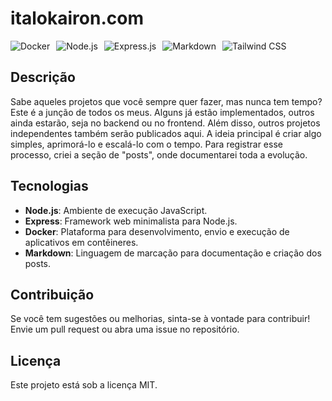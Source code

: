 # italokairon.com


<div style="display: flex; flex-wrap: wrap; gap: 10px;">
  <img src="https://img.shields.io/badge/Docker-2496ED?style=for-the-badge&logo=docker&logoColor=white" alt="Docker">
  <img src="https://img.shields.io/badge/Node.js-339933?style=for-the-badge&logo=nodedotjs&logoColor=white" alt="Node.js">
  <img src="https://img.shields.io/badge/Express.js-404D59?style=for-the-badge" alt="Express.js">
  <img src="https://img.shields.io/badge/Markdown-000000?style=for-the-badge&logo=markdown&logoColor=white" alt="Markdown">
  <img src="https://img.shields.io/badge/Tailwind_CSS-06B6D4?style=for-the-badge&logo=tailwind-css&logoColor=white" alt="Tailwind CSS">
</div>

## Descrição

Sabe aqueles projetos que você sempre quer fazer, mas nunca tem tempo? Este é a junção de todos os meus. Alguns já estão implementados, outros ainda estarão, seja no backend ou no frontend. Além disso, outros projetos independentes também serão publicados aqui. A ideia principal é criar algo simples, aprimorá-lo e escalá-lo com o tempo. Para registrar esse processo, criei a seção de "posts", onde documentarei toda a evolução.

## Tecnologias

- **Node.js**: Ambiente de execução JavaScript.
- **Express**: Framework web minimalista para Node.js.
- **Docker**: Plataforma para desenvolvimento, envio e execução de aplicativos em contêineres.
- **Markdown**: Linguagem de marcação para documentação e criação dos posts.

## Contribuição

Se você tem sugestões ou melhorias, sinta-se à vontade para contribuir! Envie um pull request ou abra uma issue no repositório.

## Licença

Este projeto está sob a licença MIT.
